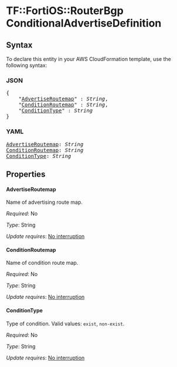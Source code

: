 # TF::FortiOS::RouterBgp ConditionalAdvertiseDefinition

## Syntax

To declare this entity in your AWS CloudFormation template, use the following syntax:

### JSON

<pre>
{
    "<a href="#advertiseroutemap" title="AdvertiseRoutemap">AdvertiseRoutemap</a>" : <i>String</i>,
    "<a href="#conditionroutemap" title="ConditionRoutemap">ConditionRoutemap</a>" : <i>String</i>,
    "<a href="#conditiontype" title="ConditionType">ConditionType</a>" : <i>String</i>
}
</pre>

### YAML

<pre>
<a href="#advertiseroutemap" title="AdvertiseRoutemap">AdvertiseRoutemap</a>: <i>String</i>
<a href="#conditionroutemap" title="ConditionRoutemap">ConditionRoutemap</a>: <i>String</i>
<a href="#conditiontype" title="ConditionType">ConditionType</a>: <i>String</i>
</pre>

## Properties

#### AdvertiseRoutemap

Name of advertising route map.

_Required_: No

_Type_: String

_Update requires_: [No interruption](https://docs.aws.amazon.com/AWSCloudFormation/latest/UserGuide/using-cfn-updating-stacks-update-behaviors.html#update-no-interrupt)

#### ConditionRoutemap

Name of condition route map.

_Required_: No

_Type_: String

_Update requires_: [No interruption](https://docs.aws.amazon.com/AWSCloudFormation/latest/UserGuide/using-cfn-updating-stacks-update-behaviors.html#update-no-interrupt)

#### ConditionType

Type of condition. Valid values: `exist`, `non-exist`.

_Required_: No

_Type_: String

_Update requires_: [No interruption](https://docs.aws.amazon.com/AWSCloudFormation/latest/UserGuide/using-cfn-updating-stacks-update-behaviors.html#update-no-interrupt)

